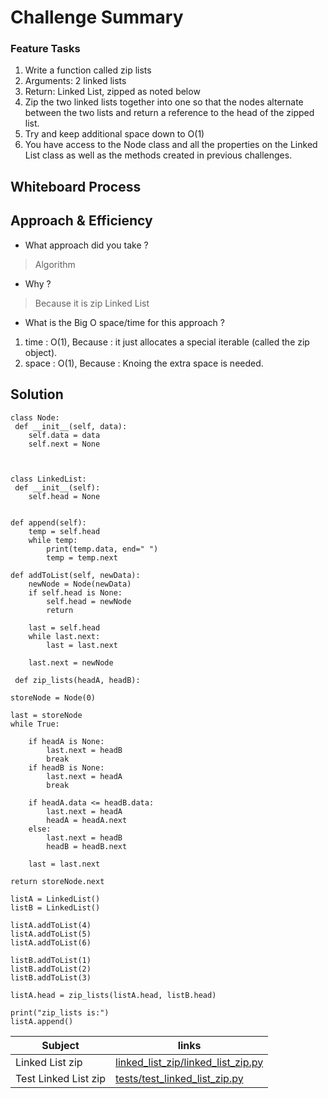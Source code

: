 # Challenge Summary

### Feature Tasks

1. Write a function called zip lists
2. Arguments: 2 linked lists
3. Return: Linked List, zipped as noted below
4. Zip the two linked lists together into one so that the nodes alternate between the two lists and return a reference to the head of the zipped list.
5. Try and keep additional space down to O(1)
6. You have access to the Node class and all the properties on the Linked List class as well as the methods created in previous challenges.


## Whiteboard Process
<!-- Embedded whiteboard image -->

## Approach & Efficiency

* What approach did you take ? 

> Algorithm 

* Why ? 

> Because it is zip Linked List

* What is the Big O space/time for this approach ?

1. time : O(1), Because :  it just allocates a special iterable (called the zip object).
2. space : O(1), Because : Knoing the extra space is needed.

## Solution

        
    class Node:
     def __init__(self, data):
        self.data = data
        self.next = None
 
 

    class LinkedList:
     def __init__(self):
        self.head = None
 
    
    def append(self):
        temp = self.head
        while temp:
            print(temp.data, end=" ")
            temp = temp.next
 
    def addToList(self, newData):
        newNode = Node(newData)
        if self.head is None:
            self.head = newNode
            return
 
        last = self.head
        while last.next:
            last = last.next
 
        last.next = newNode
 
     def zip_lists(headA, headB):
 
    storeNode = Node(0)
 
    last = storeNode
    while True:
 
        if headA is None:
            last.next = headB
            break
        if headB is None:
            last.next = headA
            break
 
        if headA.data <= headB.data:
            last.next = headA
            headA = headA.next
        else:
            last.next = headB
            headB = headB.next
        
        last = last.next
 
    return storeNode.next
 
    listA = LinkedList()
    listB = LinkedList()
 
    listA.addToList(4)
    listA.addToList(5)
    listA.addToList(6)
 
    listB.addToList(1)
    listB.addToList(2)
    listB.addToList(3)
 
    listA.head = zip_lists(listA.head, listB.head)

    print("zip_lists is:")
    listA.append()
 
| Subject     | links |
| ----------- | ----------- |
| Linked List zip | [linked_list_zip/linked_list_zip.py](linked_list_zip/linked_list_zip.py) |
| Test Linked List zip | [tests/test_linked_list_zip.py](tests/test_linked_list_zip.py) |